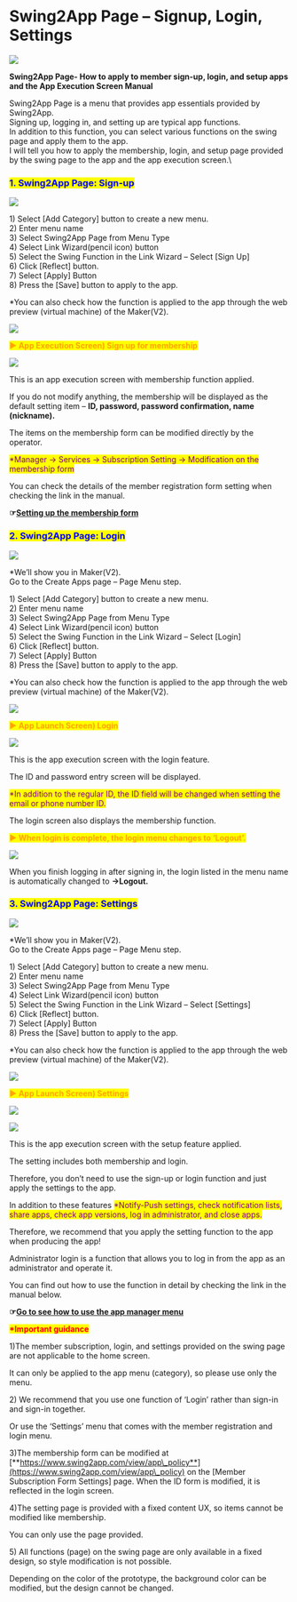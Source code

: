 # Swing2App Page – Signup, Login, Settings

![](https://support.swing2app.com/wp-content/uploads/2020/10/gfhdjnckc.png)

**Swing2App Page- How to apply to member sign-up, login, and setup apps and the App Execution Screen Manual**

Swing2App Page is a menu that provides app essentials provided by Swing2App.\
Signing up, logging in, and setting up are typical app functions.\
In addition to this function, you can select various functions on the swing page and apply them to the app.\
I will tell you how to apply the membership, login, and setup page provided by the swing page to the app and the app execution screen.\\

### <mark style="color:blue;">**1. Swing2App Page: Sign-up**</mark>

![](https://support.swing2app.com/wp-content/uploads/2020/10/ysvjd.png)

1\) Select \[Add Category] button to create a new menu.\
2\) Enter menu name\
3\) Select Swing2App Page from Menu Type\
4\) Select Link Wizard(pencil icon) button\
5\) Select the Swing Function in the Link Wizard – Select \[Sign Up]\
6\) Click \[Reflect] button.\
7\) Select \[Apply] Button\
8\) Press the \[Save] button to apply to the app.

\*You can also check how the function is applied to the app through the web preview (virtual machine) of the Maker(V2).

![](https://wp.swing2app.co.kr/wp-content/uploads/2020/09/%EC%BA%A1%EC%B2%9833.png)

<mark style="color:orange;">**▶ App Execution Screen) Sign up for membership**</mark>

![](https://support.swing2app.com/wp-content/uploads/2020/10/jsbd@3x.png)

This is an app execution screen with membership function applied.

If you do not modify anything, the membership will be displayed as the default setting item – **ID, password, password confirmation, name (nickname).**

The items on the membership form can be modified directly by the operator.

<mark style="color:purple;">\*Manager → Services → Subscription Setting → Modification on the membership form</mark>

You can check the details of the member registration form setting when checking the link in the manual.

**☞**[**Setting up the membership form**](../../appmanage/service/signup-id.md)

### <mark style="color:blue;">**2. Swing2App Page: Login**</mark>

![](https://support.swing2app.com/wp-content/uploads/2020/10/ksuem.png)

\*We’ll show you in Maker(V2).\
Go to the Create Apps page – Page Menu step.

1\) Select \[Add Category] button to create a new menu.\
2\) Enter menu name\
3\) Select Swing2App Page from Menu Type\
4\) Select Link Wizard(pencil icon) button\
5\) Select the Swing Function in the Link Wizard – Select \[Login]\
6\) Click \[Reflect] button.\
7\) Select \[Apply] Button\
8\) Press the \[Save] button to apply to the app.

\*You can also check how the function is applied to the app through the web preview (virtual machine) of the Maker(V2).

![](https://wp.swing2app.co.kr/wp-content/uploads/2020/09/%EC%BA%A1%EC%B2%9833.png)

<mark style="color:orange;">**▶ App Launch Screen) Login**</mark>

![](https://support.swing2app.com/wp-content/uploads/2020/10/ysvjdg@3x.png)

This is the app execution screen with the login feature.

The ID and password entry screen will be displayed.

<mark style="color:purple;">\*In addition to the regular ID, the ID field will be changed when setting the email or phone number ID.</mark>

The login screen also displays the membership function.

<mark style="color:orange;">**▶ When login is complete, the login menu changes to ‘Logout’.**</mark>

![](https://support.swing2app.com/wp-content/uploads/2020/10/isnld@3x.png)

When you finish logging in after signing in, the login listed in the menu name is automatically changed to **→Logout.**

### <mark style="color:blue;">**3. Swing2App Page: Settings**</mark>

![](https://support.swing2app.com/wp-content/uploads/2020/10/tdhg.png)

\*We’ll show you in Maker(V2).\
Go to the Create Apps page – Page Menu step.

1\) Select \[Add Category] button to create a new menu.\
2\) Enter menu name\
3\) Select Swing2App Page from Menu Type\
4\) Select Link Wizard(pencil icon) button\
5\) Select the Swing Function in the Link Wizard – Select \[Settings]\
6\) Click \[Reflect] button.\
7\) Select \[Apply] Button\
8\) Press the \[Save] button to apply to the app.

\*You can also check how the function is applied to the app through the web preview (virtual machine) of the Maker(V2).

![](https://wp.swing2app.co.kr/wp-content/uploads/2020/09/%EC%BA%A1%EC%B2%9833.png)

<mark style="color:orange;">**▶ App Launch Screen) Settings**</mark>

![](https://support.swing2app.com/wp-content/uploads/2020/10/isnkd@3x.png)

![](https://support.swing2app.com/wp-content/uploads/2020/10/hsudjd@3x.png)

This is the app execution screen with the setup feature applied.

The setting includes both membership and login.

Therefore, you don’t need to use the sign-up or login function and just apply the settings to the app.

In addition to these features <mark style="color:purple;">\*Notify-Push settings, check notification lists, share apps, check app versions, log in administrator, and close apps.</mark>

Therefore, we recommend that you apply the setting function to the app when producing the app!

Administrator login is a function that allows you to log in from the app as an administrator and operate it.

You can find out how to use the function in detail by checking the link in the manual below.

**☞**[**Go to see how to use the app manager menu**](../../../appguide/appoperation/app-administratormenu.md)

<mark style="color:red;">**\*Important guidance**</mark>

1\)The member subscription, login, and settings provided on the swing page are not applicable to the home screen.

It can only be applied to the app menu (category), so please use only the menu.

2\) We recommend that you use one function of ‘Login’ rather than sign-in and sign-in together.

Or use the ‘Settings’ menu that comes with the member registration and login menu.

3\)The membership form can be modified at [**https://www.swing2app.com/view/app\_policy**](https://www.swing2app.com/view/app\_policy) on the \[Member Subscription Form Settings] page. When the ID form is modified, it is reflected in the login screen.

4\)The setting page is provided with a fixed content UX, so items cannot be modified like membership.

You can only use the page provided.

5\) All functions (page) on the swing page are only available in a fixed design, so style modification is not possible.

Depending on the color of the prototype, the background color can be modified, but the design cannot be changed.
